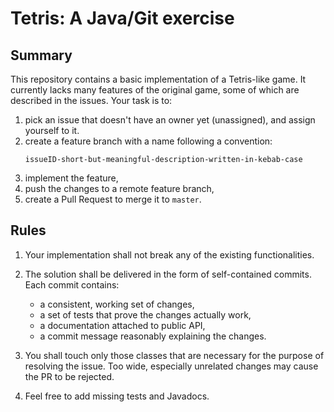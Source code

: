 # Tetris: A Java/Git exercise

## Summary

This repository contains a basic implementation of a Tetris-like game.
It currently lacks many features of the original game, some of which
are described in the issues. Your task is to:

1. pick an issue that doesn't have an owner yet (unassigned),
   and assign yourself to it.
1. create a feature branch with a name following a convention:
   ```
   issueID-short-but-meaningful-description-written-in-kebab-case
   ```
1. implement the feature,
1. push the changes to a remote feature branch,
1. create a Pull Request to merge it to `master`.

## Rules

1. Your implementation shall not break any of the existing functionalities.
1. The solution shall be delivered in the form of self-contained commits.
   Each commit contains:
   
   * a consistent, working set of changes,
   * a set of tests that prove the changes actually work,
   * a documentation attached to public API,
   * a commit message reasonably explaining the changes.

1. You shall touch only those classes that are necessary for the purpose
   of resolving the issue. Too wide, especially unrelated changes may cause
   the PR to be rejected.
1. Feel free to add missing tests and Javadocs.